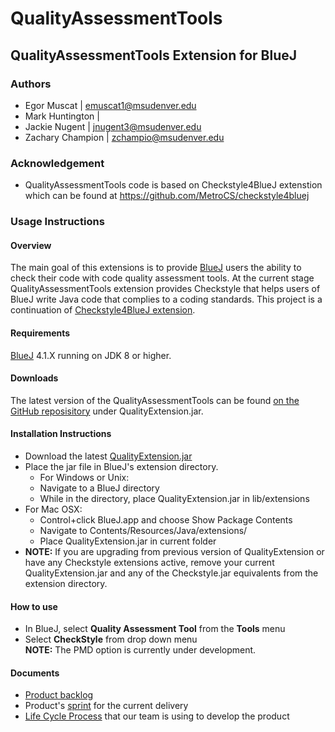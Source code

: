 # QualityAssessmentTools

## QualityAssessmentTools Extension for BlueJ

### Authors
* Egor Muscat | emuscat1@msudenver.edu
* Mark Huntington |
* Jackie Nugent | jnugent3@msudenver.edu
* Zachary Champion | zchampio@msudenver.edu

### Acknowledgement
* QualityAssessmentTools code is based on Checkstyle4BlueJ extenstion which can be found at https://github.com/MetroCS/checkstyle4bluej

### Usage Instructions

#### Overview
The main goal of this extensions is to provide [BlueJ](https://bluej.org/) users the ability to check their code with code quality assessment 
tools. At the current stage QualityAssessmentTools extension provides Checkstyle that helps users of BlueJ write Java code that complies to a coding standards. This project is a continuation of [Checkstyle4BlueJ extension](https://github.com/MetroCS/checkstyle4bluej).

#### Requirements
[BlueJ](https://bluej.org/) 4.1.X running on JDK 8 or higher.

#### Downloads
The latest version of the QualityAssessmentTools can be found [on the GitHub reposisitory](https://github.com/SoftwareExtensionRenovators/QualityAssessmentTools/tree/ThirdDelivery)
under QualityExtension.jar.

#### Installation Instructions
* Download the latest [QualityExtension.jar](https://github.com/SoftwareExtensionRenovators/QualityAssessmentTools/blob/ThirdDelivery/QualityExtension.jar)
* Place the jar file in BlueJ's extension directory.
  * For Windows or Unix:
  * Navigate to a BlueJ directory
  * While in the directory, place QualityExtension.jar in lib/extensions
* For Mac OSX:
  * Control+click BlueJ.app and choose Show Package Contents
  * Navigate to Contents/Resources/Java/extensions/
  * Place QualityExtension.jar in current folder
* **NOTE:** If you are upgrading from previous version of QualityExtension or have any Checkstyle extensions active, remove your current QualityExtension.jar and any of the Checkstyle.jar equivalents from the extension directory.

#### How to use
* In BlueJ, select **Quality Assessment Tool** from the **Tools** menu
* Select **CheckStyle** from drop down menu
<br /> **NOTE:** The PMD option is currently under development.

#### Documents
* [Product backlog](https://github.com/SoftwareExtensionRenovators/QualityAssessmentTools/blob/ThirdDelivery/documents/Backlog.md)
* Product's [sprint](https://github.com/SoftwareExtensionRenovators/QualityAssessmentTools/blob/ThirdDelivery/documents/CurrentSprint.md) for the current delivery
* [Life Cycle Process](https://github.com/SoftwareExtensionRenovators/QualityAssessmentTools/blob/ThirdDelivery/documents/LifeCycleProcess.md) that our team is using to develop the product

